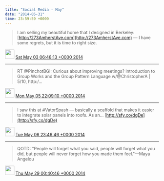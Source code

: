 ```yaml
---    
title: "Social Media - May"
date: "2014-05-31"
time: 23:59:59 +0000
---
```


> I am selling my beautiful home that I designed in Berkeley: [http://273AmherstAve.com](http://273AmherstAve.com) — I have some regrets, but it is time to right size.

<img src="{{ site.url }}{{ site.baseurl }}/assets/images/media/tweet.ico" width="30" /> [Sat May 03 06:48:13 +0000 2014](https://twitter.com/ChristopherA/status/462483752803778560)

----

> RT @PinchotBGI: Curious about improving meetings? Introduction to Group Works and the Group Pattern Language w/@ChristopherA | 5/10, http:/…

<img src="{{ site.url }}{{ site.baseurl }}/assets/images/media/tweet.ico" width="30" /> [Mon May 05 22:09:10 +0000 2014](https://twitter.com/ChristopherA/status/463440293153755136)

----

> I saw this at #VatorSpash — basically a scaffold that makes it easier to integrate solar panels into roofs. As an... [http://sfy.co/dgDe](http://sfy.co/dgDe)

<img src="{{ site.url }}{{ site.baseurl }}/assets/images/media/tweet.ico" width="30" /> [Tue May 06 23:46:46 +0000 2014](https://twitter.com/ChristopherA/status/463827242267582465)

----

> QOTD: "People will forget what you said, people will forget what you did, but people will never forget how you made them feel."—Maya Angelou

<img src="{{ site.url }}{{ site.baseurl }}/assets/images/media/tweet.ico" width="30" /> [Thu May 29 00:40:46 +0000 2014](https://twitter.com/ChristopherA/status/471813361970081792)